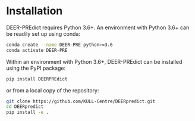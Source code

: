 # Installation

DEER-PREdict requires Python 3.6+. An environment with Python 3.6+ can be readily set up using conda:

~~~ bash
conda create --name DEER-PRE python>=3.6
conda activate DEER-PRE
~~~

Within an environment with Python 3.6+, DEER-PREdict can be installed using the PyPI package:

~~~ bash
pip install DEERPREdict
~~~

or from a local copy of the repository:

~~~ bash
git clone https://github.com/KULL-Centre/DEERpredict.git
cd DEERpredict
pip install -e . 
~~~

